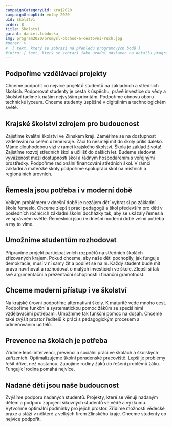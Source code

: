 ```yaml
---
campaignCategoryUid: kraj2020
campaignGroupUid: volby-2020
uid: skolstvi
order: 8
title: Školství
garant: daniel.lebduska 
img: program2020/prumysl-obchod-a-cestovni-ruch.jpg
#perex: >
#  [ text, který se zobrazí na přehledu programových bodů ]
#intro: [ text, který se zobrazí jako úvodní odstavec na detailu programového bodu ]
---
```

## Podpoříme vzdělávací projekty
Chceme podpořit co nejvíce projektů studentů na základních a středních školách. Podporovat studenty je cesta k úspěchu, právě investice do vědy a školství řadíme k našim nejvyšším prioritám. Podpoříme obnovu oboru technické lyceum. Chceme studenty úspěšné v digitálním a technologickém světě.

## Krajské školství zdrojem pro budoucnost
Zajistíme kvalitní školství ve Zlínském kraji. Zaměříme se na dostupnost vzdělávání na celém území kraje. Žáci to nesmějí mít do školy příliš daleko. Máme dlouhodobou vizi v rámci krajského školství. Škola je základ života! Zajistíme rozvoj středních škol a učilišť do dalších let. Budeme sledovat vyváženost mezi dostupností škol a řádným hospodařením s veřejnými prostředky. Podpoříme racionální financování středních škol. V rámci základní a mateřské školy podpoříme spolupráci škol na místních a regionálních úrovních.

## Řemesla jsou potřeba i v moderní době
Velkým problémem v dnešní době je nezájem dětí vybrat si po základní škole řemeslo. Chceme zlepšit práci pedagogů a škol především pro děti v posledních ročnících základní školní docházky tak, aby se ukázaly řemesla ve správném světle. Řemeslníci jsou i v dnešní moderní době velmi potřeba a my to víme.

## Umožníme studentům rozhodovat
Připravíme projekt participativních rozpočtů na středních školách zřizovaných krajem. Pokud chceme, aby naše děti pochopily, jak funguje demokracie, musí v ní samy žít a podílet se na ní. Každý student bude mít právo navrhovat a rozhodovat o malých investicích ve škole. Zlepší si tak své argumentační a prezentační schopnosti i finanční gramotnost.

## Chceme moderní přístup i ve školství
Na krajské úrovni podpoříme alternativní školy. K maturitě vede mnoho cest. Podpoříme funkční a systematickou pomoc žákům se speciálními vzdělávacími potřebami. Umožníme tak funkční pomoc na dosah. Chceme také zvýšit prostor ředitelů k práci s pedagogickým procesem a odměňováním učitelů.

## Prevence na školách je potřeba
Zřídíme lepší intervenci, prevenci a sociální práci ve školách a školských zařízeních. Optimalizujeme školní poradenské pracoviště. Lepší je problémy řešit dříve, než nastanou. Zapojíme rodiny žáků do řešení problémů žáku. Fungující rodina pomáhá nejvíce.

## Nadané děti jsou naše budoucnost
Zvýšíme podporu nadaných studentů. Projekty, které se věnují nadaným dětem a podporu zapojení šikovných studentů ve vědě a výzkumu. Vytvoříme optimální podmínky pro jejich prostor. Zřídíme možnosti vědecké praxe a stáží v některé z velkých firem Zlínského kraje. Chceme studenty co nejvíce podpořit. 
